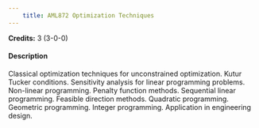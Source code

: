 ```yaml
---
    title: AML872 Optimization Techniques
---
```

**Credits:** 3 (3-0-0)



#### Description 
Classical optimization techniques for unconstrained optimization. Kutur Tucker conditions. Sensitivity analysis for linear programming problems. Non-linear programming. Penalty function methods. Sequential linear programming. Feasible direction methods. Quadratic programming. Geometric programming. Integer programming. Application in engineering design.